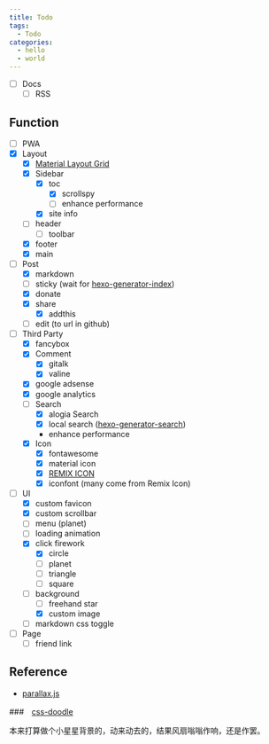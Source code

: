 ```yaml
---
title: Todo
tags:
  - Todo
categories:
  - hello
  - world
---
```


- [ ] Docs
  - [ ] RSS

## Function

- [ ] PWA
- [x] Layout
  - [x] [Material Layout Grid](https://material.io/develop/web/components/layout-grid/)
  - [x] Sidebar
    - [x] toc
      - [x] scrollspy
      - [ ] enhance performance
    - [x] site info
  - [ ] header
    - [ ] toolbar
  - [x] footer
  - [x] main
- [ ] Post
  - [x] markdown
  - [ ] sticky (wait for [hexo-generator-index](https://github.com/hexojs/hexo-generator-index))
  - [x] donate
  - [x] share
    - [x] addthis
  - [ ] edit (to url in github)
- [ ] Third Party
  - [x] fancybox
  - [x] Comment
    - [x] gitalk
    - [x] valine
  - [x] google adsense
  - [x] google analytics
  - [ ] Search
    - [x] alogia Search
    - [x] local search ([hexo-generator-search](https://github.com/wzpan/hexo-generator-search))
    - enhance performance
  - [x] Icon
    - [x] fontawesome
    - [x] material icon
    - [x] [REMIX ICON](https://remixicon.com/)
    - [x] iconfont (many come from Remix Icon)
- [ ] UI
  - [x] custom favicon
  - [x] custom scrollbar
  - [ ] menu (planet)
  - [ ] loading animation
  - [x] click firework
    - [x] circle
    - [ ] planet
    - [ ] triangle
    - [ ] square
  - [ ] background
    - [ ] freehand star
    - [x] custom image
  - [ ] markdown css toggle
- [ ] Page
  - [ ] friend link

## Reference

- [parallax.js](https://matthew.wagerfield.com/parallax/)

###　[css-doodle](https://github.com/css-doodle/css-doodle)

本来打算做个小星星背景的，动来动去的，结果风扇嗡嗡作响，还是作罢。
